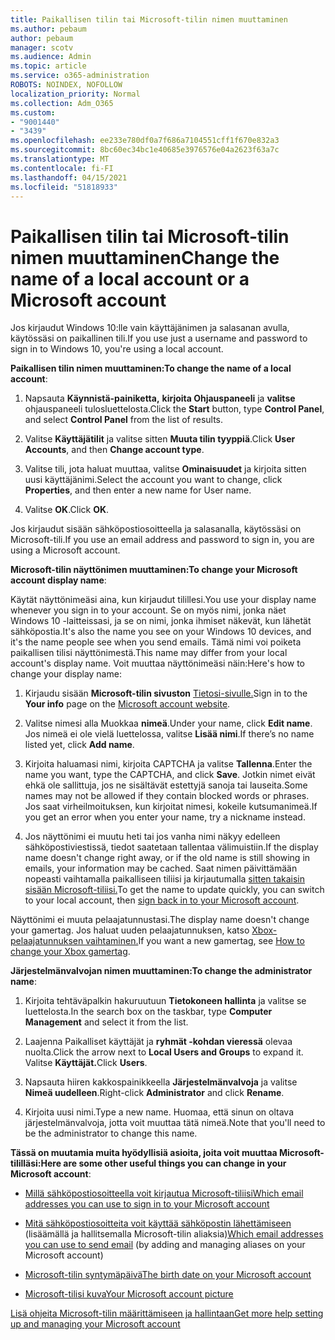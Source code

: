 ```yaml
---
title: Paikallisen tilin tai Microsoft-tilin nimen muuttaminen
ms.author: pebaum
author: pebaum
manager: scotv
ms.audience: Admin
ms.topic: article
ms.service: o365-administration
ROBOTS: NOINDEX, NOFOLLOW
localization_priority: Normal
ms.collection: Adm_O365
ms.custom:
- "9001440"
- "3439"
ms.openlocfilehash: ee233e780df0a7f686a7104551cff1f670e832a3
ms.sourcegitcommit: 8bc60ec34bc1e40685e3976576e04a2623f63a7c
ms.translationtype: MT
ms.contentlocale: fi-FI
ms.lasthandoff: 04/15/2021
ms.locfileid: "51818933"
---
```

# <a name="change-the-name-of-a-local-account-or-a-microsoft-account"></a><span data-ttu-id="c89b8-102">Paikallisen tilin tai Microsoft-tilin nimen muuttaminen</span><span class="sxs-lookup"><span data-stu-id="c89b8-102">Change the name of a local account or a Microsoft account</span></span>

<span data-ttu-id="c89b8-103">Jos kirjaudut Windows 10:lle vain käyttäjänimen ja salasanan avulla, käytössäsi on paikallinen tili.</span><span class="sxs-lookup"><span data-stu-id="c89b8-103">If you use just a username and password to sign in to Windows 10, you're using a local account.</span></span> 

<span data-ttu-id="c89b8-104">**Paikallisen tilin nimen muuttaminen:**</span><span class="sxs-lookup"><span data-stu-id="c89b8-104">**To change the name of a local account**:</span></span>

1. <span data-ttu-id="c89b8-105">Napsauta **Käynnistä-painiketta,** **kirjoita Ohjauspaneeli** ja **valitse** ohjauspaneeli tulosluettelosta.</span><span class="sxs-lookup"><span data-stu-id="c89b8-105">Click the **Start** button, type **Control Panel**, and select **Control Panel** from the list of results.</span></span>

2. <span data-ttu-id="c89b8-106">Valitse **Käyttäjätilit** ja valitse sitten **Muuta tilin tyyppiä**.</span><span class="sxs-lookup"><span data-stu-id="c89b8-106">Click **User Accounts**, and then **Change account type**.</span></span>

3. <span data-ttu-id="c89b8-107">Valitse tili, jota haluat muuttaa, valitse **Ominaisuudet** ja kirjoita sitten uusi käyttäjänimi.</span><span class="sxs-lookup"><span data-stu-id="c89b8-107">Select the account you want to change, click **Properties**, and then enter a new name for User name.</span></span>

4. <span data-ttu-id="c89b8-108">Valitse **OK**.</span><span class="sxs-lookup"><span data-stu-id="c89b8-108">Click **OK**.</span></span>

<span data-ttu-id="c89b8-109">Jos kirjaudut sisään sähköpostiosoitteella ja salasanalla, käytössäsi on Microsoft-tili.</span><span class="sxs-lookup"><span data-stu-id="c89b8-109">If you use an email address and password to sign in, you are using a Microsoft account.</span></span>

<span data-ttu-id="c89b8-110">**Microsoft-tilin näyttönimen muuttaminen:**</span><span class="sxs-lookup"><span data-stu-id="c89b8-110">**To change your Microsoft account display name**:</span></span>

<span data-ttu-id="c89b8-111">Käytät näyttönimeäsi aina, kun kirjaudut tilillesi.</span><span class="sxs-lookup"><span data-stu-id="c89b8-111">You use your display name whenever you sign in to your account.</span></span> <span data-ttu-id="c89b8-112">Se on myös nimi, jonka näet Windows 10 -laitteissasi, ja se on nimi, jonka ihmiset näkevät, kun lähetät sähköpostia.</span><span class="sxs-lookup"><span data-stu-id="c89b8-112">It's also the name you see on your Windows 10 devices, and it's the name people see when you send emails.</span></span> <span data-ttu-id="c89b8-113">Tämä nimi voi poiketa paikallisen tilisi näyttönimestä.</span><span class="sxs-lookup"><span data-stu-id="c89b8-113">This name may differ from your local account's display name.</span></span> <span data-ttu-id="c89b8-114">Voit muuttaa näyttönimeäsi näin:</span><span class="sxs-lookup"><span data-stu-id="c89b8-114">Here's how to change your display name:</span></span>

1. <span data-ttu-id="c89b8-115">Kirjaudu sisään **Microsoft-tilin sivuston** [Tietosi-sivulle.](https://account.microsoft.com/)</span><span class="sxs-lookup"><span data-stu-id="c89b8-115">Sign in to the **Your info** page on the [Microsoft account website](https://account.microsoft.com/).</span></span>

2. <span data-ttu-id="c89b8-116">Valitse nimesi alla Muokkaa **nimeä**.</span><span class="sxs-lookup"><span data-stu-id="c89b8-116">Under your name, click **Edit name**.</span></span> <span data-ttu-id="c89b8-117">Jos nimeä ei ole vielä luettelossa, valitse **Lisää nimi**.</span><span class="sxs-lookup"><span data-stu-id="c89b8-117">If there’s no name listed yet, click **Add name**.</span></span> 

3. <span data-ttu-id="c89b8-118">Kirjoita haluamasi nimi, kirjoita CAPTCHA ja valitse **Tallenna**.</span><span class="sxs-lookup"><span data-stu-id="c89b8-118">Enter the name you want, type the CAPTCHA, and click **Save**.</span></span> <span data-ttu-id="c89b8-119">Jotkin nimet eivät ehkä ole sallittuja, jos ne sisältävät estettyjä sanoja tai lauseita.</span><span class="sxs-lookup"><span data-stu-id="c89b8-119">Some names may not be allowed if they contain blocked words or phrases.</span></span> <span data-ttu-id="c89b8-120">Jos saat virheilmoituksen, kun kirjoitat nimesi, kokeile kutsumanimeä.</span><span class="sxs-lookup"><span data-stu-id="c89b8-120">If you get an error when you enter your name, try a nickname instead.</span></span>

4. <span data-ttu-id="c89b8-121">Jos näyttönimi ei muutu heti tai jos vanha nimi näkyy edelleen sähköpostiviestissä, tiedot saatetaan tallentaa välimuistiin.</span><span class="sxs-lookup"><span data-stu-id="c89b8-121">If the display name doesn't change right away, or if the old name is still showing in emails, your information may be cached.</span></span> <span data-ttu-id="c89b8-122">Saat nimen päivittämään nopeasti vaihtamalla paikalliseen tiliisi ja kirjautumalla [sitten takaisin sisään Microsoft-tiliisi.](https://account.microsoft.com/)</span><span class="sxs-lookup"><span data-stu-id="c89b8-122">To get the name to update quickly, you can switch to your local account, then [sign back in to your Microsoft account](https://account.microsoft.com/).</span></span>

<span data-ttu-id="c89b8-123">Näyttönimi ei muuta pelaajatunnustasi.</span><span class="sxs-lookup"><span data-stu-id="c89b8-123">The display name doesn't change your gamertag.</span></span> <span data-ttu-id="c89b8-124">Jos haluat uuden pelaajatunnuksen, katso [Xbox-pelaajatunnuksen vaihtaminen.](https://support.xbox.com/id-ID/account-management/change-xbox-live-gamertag)</span><span class="sxs-lookup"><span data-stu-id="c89b8-124">If you want a new gamertag, see [How to change your Xbox gamertag](https://support.xbox.com/id-ID/account-management/change-xbox-live-gamertag).</span></span>

<span data-ttu-id="c89b8-125">**Järjestelmänvalvojan nimen muuttaminen:**</span><span class="sxs-lookup"><span data-stu-id="c89b8-125">**To change the administrator name**:</span></span>

1. <span data-ttu-id="c89b8-126">Kirjoita tehtäväpalkin hakuruutuun **Tietokoneen hallinta** ja valitse se luettelosta.</span><span class="sxs-lookup"><span data-stu-id="c89b8-126">In the search box on the taskbar, type **Computer Management** and select it from the list.</span></span>

2. <span data-ttu-id="c89b8-127">Laajenna Paikalliset käyttäjät ja **ryhmät -kohdan vieressä** olevaa nuolta.</span><span class="sxs-lookup"><span data-stu-id="c89b8-127">Click the arrow next to **Local Users and Groups** to expand it.</span></span> <span data-ttu-id="c89b8-128">Valitse **Käyttäjät.**</span><span class="sxs-lookup"><span data-stu-id="c89b8-128">Click **Users**.</span></span>

3. <span data-ttu-id="c89b8-129">Napsauta hiiren kakkospainikkeella **Järjestelmänvalvoja** ja valitse **Nimeä uudelleen**.</span><span class="sxs-lookup"><span data-stu-id="c89b8-129">Right-click **Administrator** and click **Rename**.</span></span>

4. <span data-ttu-id="c89b8-130">Kirjoita uusi nimi.</span><span class="sxs-lookup"><span data-stu-id="c89b8-130">Type a new name.</span></span> <span data-ttu-id="c89b8-131">Huomaa, että sinun on oltava järjestelmänvalvoja, jotta voit muuttaa tätä nimeä.</span><span class="sxs-lookup"><span data-stu-id="c89b8-131">Note that you'll need to be the administrator to change this name.</span></span>

<span data-ttu-id="c89b8-132">**Tässä on muutamia muita hyödyllisiä asioita, joita voit muuttaa Microsoft-tililläsi:**</span><span class="sxs-lookup"><span data-stu-id="c89b8-132">**Here are some other useful things you can change in your Microsoft account**:</span></span>

- [<span data-ttu-id="c89b8-133">Millä sähköpostiosoitteella voit kirjautua Microsoft-tiliisi</span><span class="sxs-lookup"><span data-stu-id="c89b8-133">Which email addresses you can use to sign in to your Microsoft account</span></span>](https://support.microsoft.com/help/4026162)

- <span data-ttu-id="c89b8-134">[Mitä sähköpostiosoitteita voit käyttää sähköpostin lähettämiseen](https://support.microsoft.com/help/12407) (lisäämällä ja hallitsemalla Microsoft-tilin aliaksia)</span><span class="sxs-lookup"><span data-stu-id="c89b8-134">[Which email addresses you can use to send email](https://support.microsoft.com/help/12407) (by adding and managing aliases on your Microsoft account)</span></span>

- [<span data-ttu-id="c89b8-135">Microsoft-tilin syntymäpäivä</span><span class="sxs-lookup"><span data-stu-id="c89b8-135">The birth date on your Microsoft account</span></span>](https://support.microsoft.com/help/12411)

- [<span data-ttu-id="c89b8-136">Microsoft-tilisi kuva</span><span class="sxs-lookup"><span data-stu-id="c89b8-136">Your Microsoft account picture</span></span>](https://support.microsoft.com/help/4026790)

[<span data-ttu-id="c89b8-137">Lisä ohjeita Microsoft-tilin määrittämiseen ja hallintaan</span><span class="sxs-lookup"><span data-stu-id="c89b8-137">Get more help setting up and managing your Microsoft account</span></span>](https://support.microsoft.com/hub/4294457/microsoft-account-help#manage-account)